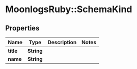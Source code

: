# MoonlogsRuby::SchemaKind

## Properties
Name | Type | Description | Notes
------------ | ------------- | ------------- | -------------
**title** | **String** |  | 
**name** | **String** |  | 


